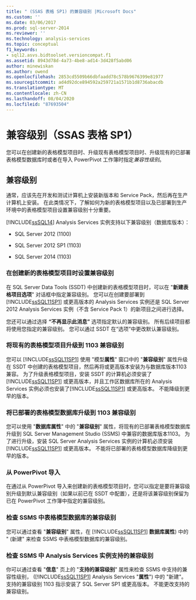 ```yaml
---
title: " (SSAS 表格 SP1) 的兼容级别 |Microsoft Docs"
ms.custom: ''
ms.date: 03/06/2017
ms.prod: sql-server-2014
ms.reviewer: ''
ms.technology: analysis-services
ms.topic: conceptual
f1_keywords:
- sql12.asvs.bidtoolset.versioncompat.f1
ms.assetid: 8943d78d-4a73-4be8-ad14-3d428f5abd06
author: minewiskan
ms.author: owend
ms.openlocfilehash: 2853cd5509b66dbfaadd78c578b9676399e81977
ms.sourcegitcommit: ad4d92dce894592a259721a1571b1d8736abacdb
ms.translationtype: MT
ms.contentlocale: zh-CN
ms.lasthandoff: 08/04/2020
ms.locfileid: "87693504"
---
```

# <a name="compatibility-level-ssas-tabular-sp1"></a>兼容级别（SSAS 表格 SP1）
  您可以在创建新的表格模型项目时、升级现有表格模型项目时、升级现有的已部署表格模型数据库时或者在导入 PowerPivot 工作簿时指定*兼容性级别*。  
  
## <a name="compatibility-level"></a>兼容级别  
 通常，应该先在开发和测试计算机上安装新版本和 Service Pack，然后再在生产计算机上安装。 在此类情况下，了解如何为新的表格模型项目以及已部署到生产环境中的表格模型项目设置兼容级别十分重要。  
  
 [!INCLUDE[ssSQL14](../../includes/sssql14-md.md)] Analysis Services 实例支持以下兼容级别（数据库版本）：  
  
-   SQL Server 2012 (1100)   
  
-   SQL Server 2012 SP1 (1103)  
  
-   SQL Server 2014 (1103)  
  
### <a name="set-compatibility-level-when-creating-a-new-tabular-model-project"></a>在创建新的表格模型项目时设置兼容级别  
 在 SQL Server Data Tools (SSDT) 中创建新的表格模型项目时，可以在 "**新建表格项目选项**" 对话框中指定兼容级别。 您可以在创建要部署到 [!INCLUDE[ssSQL11SP1](../../includes/sssql11sp1-md.md)] 或更高版本的 Analysis Services 实例还是 SQL Server 2012 Analysis Services 实例（不含 Service Pack 1）的新项目之间进行选择。  
  
 您还可以通过选择 **“不再显示此消息”** 选项指定默认的兼容级别。 所有后续项目都将使用您指定的兼容级别。 您可以通过 SSDT 在“选项”中更改默认兼容级别。  
  
### <a name="upgrade-an-existing-tabular-model-project-to-1103-compatibility-level"></a>将现有的表格模型项目升级到 1103 兼容级别  
 您可以 [!INCLUDE[ssSQL11SP1](../../includes/sssql11sp1-md.md)] 使用 "模型**属性**" 窗口中的 "**兼容级别**" 属性升级在 SSDT 中创建的表格模型项目，然后再将或更高版本安装为与数据库版本1103兼容。 为了升级表格模型项目，安装 SSDT 的计算机必须安装了 [!INCLUDE[ssSQL11SP1](../../includes/sssql11sp1-md.md)] 或更高版本，并且工作区数据库所在的 Analysis Services 实例必须也安装了[!INCLUDE[ssSQL11SP1](../../includes/sssql11sp1-md.md)] 或更高版本。 不能降级到更早的版本。  
  
### <a name="upgrade-a-deployed-tabular-model-database-to-1103-compatibility-level"></a>将已部署的表格模型数据库升级到 1103 兼容级别  
 您可以使用 "**数据库属性**" 中的 "**兼容级别**" 属性，将现有的已部署表格模型数据库升级到 SQL Server Management Studio (SSMS) 中兼容的数据库版本1103。 为了进行升级，安装 SQL Server Analysis Services 实例的计算机必须安装 [!INCLUDE[ssSQL11SP1](../../includes/sssql11sp1-md.md)] 或更高版本。 不能将已部署的表格模型数据库降级到更早的版本。  
  
### <a name="import-from-powerpivot"></a>从 PowerPivot 导入  
 在通过从 PowerPivot 导入来创建新的表格模型项目时，您可以指定是要将兼容级别升级到默认兼容级别（如果以前已在 SSDT 中配置），还是将该兼容级别保留为已在 PowerPivot 工作簿中指定的兼容级别。  
  
### <a name="check-compatibility-level-for-a-tabular-model-database-in-ssms"></a>检查 SSMS 中表格模型数据库的兼容级别  
 您可以通过查看 "**兼容级别**" 属性，在 [!INCLUDE[ssSQL11SP1](../../includes/sssql11sp1-md.md)] **数据库属性**) 中的 " (新建" 来检查 SSMS 中表格模型数据库的兼容级别。  
  
### <a name="check-supported-compatibility-level-for-an-analysis-services-instance-in-ssms"></a>检查 SSMS 中 Analysis Services 实例支持的兼容级别  
 你可以通过查看 "**信息**" 页上的 "**支持的兼容级别**" 属性来检查 SSMS 中支持的兼容性级别， ([!INCLUDE[ssSQL11SP1](../../includes/sssql11sp1-md.md)] Analysis Services "**属性**") 中的 "新建"。 支持的兼容级别 1103 指示安装了 SQL Server SP1 或更高版本。 不能更改支持的兼容级别。  
  
  
